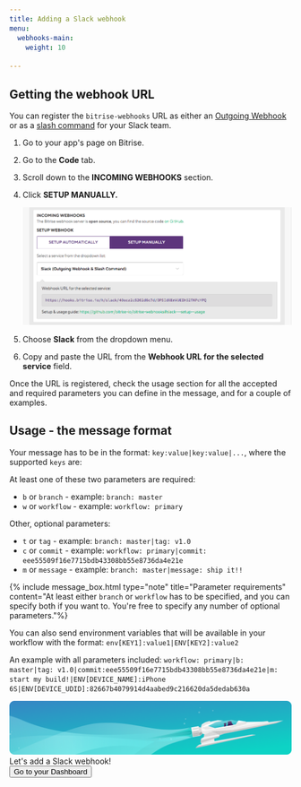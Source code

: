 ```yaml
---
title: Adding a Slack webhook
menu:
  webhooks-main:
    weight: 10

---
```

## Getting the webhook URL

You can register the `bitrise-webhooks` URL as either an [Outgoing Webhook](https://my.slack.com/services/new/outgoing-webhook) or as a [slash command](https://my.slack.com/services/new/slash-commands) for your Slack team.

1. Go to your app's page on Bitrise.
2. Go to the **Code** tab.
3. Scroll down to the **INCOMING WEBHOOKS** section.
4. Click **SETUP MANUALLY.**

   ![](/img/slack-webhook.png)
5. Choose **Slack** from the dropdown menu.
6. Copy and paste the URL from the **Webhook URL for the selected service** field.

Once the URL is registered, check the usage section for all the accepted and required parameters you can define in the message, and for a couple of examples.

## Usage - the message format

Your message has to be in the format: `key:value|key:value|...`,
where the supported `keys` are:

At least one of these two parameters are required:

* `b` or `branch` - example: `branch: master`
* `w` or `workflow` - example: `workflow: primary`

Other, optional parameters:

* `t` or `tag` - example: `branch: master|tag: v1.0`
* `c` or `commit` - example: `workflow: primary|commit: eee55509f16e7715bdb43308bb55e8736da4e21e`
* `m` or `message` - example: `branch: master|message: ship it!!`

{% include message_box.html type="note" title="Parameter requirements" content="At least either `branch` or `workflow` has to be specified, and you can specify both if you want to. You're free to specify any number of optional parameters."%}

You can also send environment variables that will be available in your workflow with the format: `env[KEY1]:value1|ENV[KEY2]:value2`

An example with all parameters included: `workflow: primary|b: master|tag: v1.0|commit:eee55509f16e7715bdb43308bb55e8736da4e21e|m: start my build!|ENV[DEVICE_NAME]:iPhone 6S|ENV[DEVICE_UDID]:82667b4079914d4aabed9c216620da5dedab630a`

<div class="banner">
<img src="/assets/images/banner-bg-888x170.png" style="border: none;">
<div class="deploy-text">Let's add a Slack webhook!</div>
<a target="_blank" href="https://app.bitrise.io/dashboard/builds"><button class="button">Go to your Dashboard</button></a>
</div>